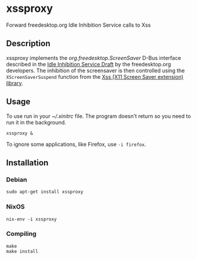 # xssproxy

Forward freedesktop.org Idle Inhibition Service calls to Xss

## Description

xssproxy implements the *org.freedesktop.ScreenSaver* D-Bus interface described
in the [Idle Inhibition Service Draft][idle-inhibition] by the freedesktop.org
developers.
The inhibition of the screensaver is then controlled using the
`XScreenSaverSuspend` function from the
[Xss (X11 Screen Saver extension) library][xss].

## Usage

To use run in your *~/.xinitrc* file.
The program doesn't return so you need to run it in the background.

    xssproxy &

To ignore some applications, like Firefox, use `-i firefox`.

## Installation

### Debian

    sudo apt-get install xssproxy

### NixOS

    nix-env -i xssproxy

### Compiling

    make
    make install

[idle-inhibition]: https://people.freedesktop.org/~hadess/idle-inhibition-spec/index.html
[xss]: https://www.x.org/releases/X11R7.6/doc/man/man3/Xss.3.xhtml
